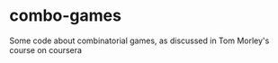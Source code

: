 combo-games
===========

Some code about combinatorial games, as discussed in Tom Morley's course on coursera
